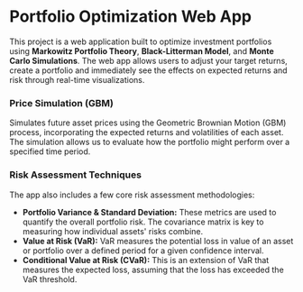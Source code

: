 # Portfolio Optimization Web App

This project is a web application built to optimize investment portfolios using **Markowitz Portfolio Theory**, **Black-Litterman Model**, and **Monte Carlo Simulations**. The web app allows users to adjust your target returns, create a portfolio and immediately see the effects on expected returns and risk through real-time visualizations.

### Price Simulation (GBM)

Simulates future asset prices using the Geometric Brownian Motion (GBM) process, incorporating the expected returns and volatilities of each asset. The simulation allows us to evaluate how the portfolio might perform over a specified time period.

### **Risk Assessment Techniques**

The app also includes a few core risk assessment methodologies:

- **Portfolio Variance & Standard Deviation:** These metrics are used to quantify the overall portfolio risk. The covariance matrix is key to measuring how individual assets' risks combine.
- **Value at Risk (VaR):** VaR measures the potential loss in value of an asset or portfolio over a defined period for a given confidence interval.
- **Conditional Value at Risk (CVaR):** This is an extension of VaR that measures the expected loss, assuming that the loss has exceeded the VaR threshold.
